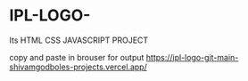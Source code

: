 # IPL-LOGO-
Its HTML CSS JAVASCRIPT PROJECT

copy and paste in brouser for output
https://ipl-logo-git-main-shivamgodboles-projects.vercel.app/
